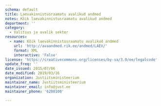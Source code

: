 ```yaml
---
schema: default
title: Laevakinnistusraamatu avalikud andmed
notes: Kõik laevakinnistusraamatu avalikud andmed
department: ''
category:
  - Valitsus ja avalik sektor
resources:
  - name: Kõik laevakinnistusraamatu avalikud andmed
    url: 'http://avaandmed.rik.ee/andmed/LAEV/'
    format: XML
    interactive: 'False'
license: 'https://creativecommons.org/licenses/by-sa/3.0/ee/legalcode'
update_freq: ''
date_issued: 2015/07/06
date_modified: 2019/03/16
organization: Justiitsministeerium
maintainer_name: Justiitsministeerium
maintainer_email: info@just.ee
maintainer_phone: '6208100'

---
```

